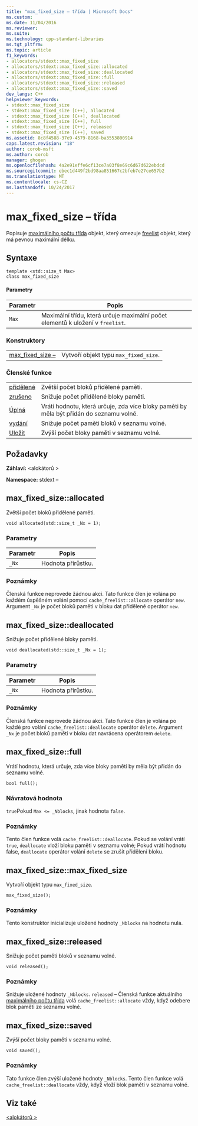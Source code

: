 ```yaml
---
title: "max_fixed_size – třída | Microsoft Docs"
ms.custom: 
ms.date: 11/04/2016
ms.reviewer: 
ms.suite: 
ms.technology: cpp-standard-libraries
ms.tgt_pltfrm: 
ms.topic: article
f1_keywords:
- allocators/stdext::max_fixed_size
- allocators/stdext::max_fixed_size::allocated
- allocators/stdext::max_fixed_size::deallocated
- allocators/stdext::max_fixed_size::full
- allocators/stdext::max_fixed_size::released
- allocators/stdext::max_fixed_size::saved
dev_langs: C++
helpviewer_keywords:
- stdext::max_fixed_size
- stdext::max_fixed_size [C++], allocated
- stdext::max_fixed_size [C++], deallocated
- stdext::max_fixed_size [C++], full
- stdext::max_fixed_size [C++], released
- stdext::max_fixed_size [C++], saved
ms.assetid: 8c8f4588-37e9-4579-8168-ba3553800914
caps.latest.revision: "18"
author: corob-msft
ms.author: corob
manager: ghogen
ms.openlocfilehash: 4a2e91effe6cf13ce7a03f8e69c6d67d622ebdcd
ms.sourcegitcommit: ebec1d449f2bd98aa851667c2bfeb7e27ce657b2
ms.translationtype: MT
ms.contentlocale: cs-CZ
ms.lasthandoff: 10/24/2017
---
```

# <a name="maxfixedsize-class"></a>max_fixed_size – třída
Popisuje [maximálního počtu třída](../standard-library/allocators-header.md) objekt, který omezuje [freelist](../standard-library/freelist-class.md) objekt, který má pevnou maximální délku.  
  
## <a name="syntax"></a>Syntaxe  
  
```
template <std::size_t Max>  
class max_fixed_size
```  
  
#### <a name="parameters"></a>Parametry  
  
|Parametr|Popis|  
|---------------|-----------------|  
|`Max`|Maximální třídu, která určuje maximální počet elementů k uložení v `freelist`.|  
  
### <a name="constructors"></a>Konstruktory  
  
|||  
|-|-|  
|[max_fixed_size –](#max_fixed_size)|Vytvoří objekt typu `max_fixed_size`.|  
  
### <a name="member-functions"></a>Členské funkce  
  
|||  
|-|-|  
|[přidělené](#allocated)|Zvětší počet bloků přidělené paměti.|  
|[zrušeno](#deallocated)|Snižuje počet přidělené bloky paměti.|  
|[Úplná](#full)|Vrátí hodnotu, která určuje, zda více bloky paměti by měla být přidán do seznamu volné.|  
|[vydání](#released)|Snižuje počet paměti bloků v seznamu volné.|  
|[Uložit](#saved)|Zvýší počet bloky paměti v seznamu volné.|  
  
## <a name="requirements"></a>Požadavky  
 **Záhlaví:** \<alokátorů >  
  
 **Namespace:** stdext –  
  
##  <a name="allocated"></a>max_fixed_size::allocated  
 Zvětší počet bloků přidělené paměti.  
  
```
void allocated(std::size_t _Nx = 1);
```  
  
### <a name="parameters"></a>Parametry  
  
|Parametr|Popis|  
|---------------|-----------------|  
|`_Nx`|Hodnota přírůstku.|  
  
### <a name="remarks"></a>Poznámky  
 Členská funkce neprovede žádnou akci. Tato funkce člen je volána po každém úspěšném volání pomocí `cache_freelist::allocate` operátor `new`. Argument `_Nx` je počet bloků paměti v bloku dat přidělené operátor `new`.  
  
##  <a name="deallocated"></a>max_fixed_size::deallocated  
 Snižuje počet přidělené bloky paměti.  
  
```
void deallocated(std::size_t _Nx = 1);
```  
  
### <a name="parameters"></a>Parametry  
  
|Parametr|Popis|  
|---------------|-----------------|  
|`_Nx`|Hodnota přírůstku.|  
  
### <a name="remarks"></a>Poznámky  
 Členská funkce neprovede žádnou akci. Tato funkce člen je volána po každé pro volání `cache_freelist::deallocate` operátor `delete`. Argument `_Nx` je počet bloků paměti v bloku dat navrácena operátorem `delete`.  
  
##  <a name="full"></a>max_fixed_size::full  
 Vrátí hodnotu, která určuje, zda více bloky paměti by měla být přidán do seznamu volné.  
  
```
bool full();
```  
  
### <a name="return-value"></a>Návratová hodnota  
 `true`Pokud `Max <= _Nblocks`, jinak hodnota `false`.  
  
### <a name="remarks"></a>Poznámky  
 Tento člen funkce volá `cache_freelist::deallocate`. Pokud se volání vrátí `true`, `deallocate` vloží bloku paměti v seznamu volné; Pokud vrátí hodnotu false, `deallocate` operátor volání `delete` se zrušit přidělení bloku.  
  
##  <a name="max_fixed_size"></a>max_fixed_size::max_fixed_size  
 Vytvoří objekt typu `max_fixed_size`.  
  
```
max_fixed_size();
```  
  
### <a name="remarks"></a>Poznámky  
 Tento konstruktor inicializuje uložené hodnoty `_Nblocks` na hodnotu nula.  
  
##  <a name="released"></a>max_fixed_size::released  
 Snižuje počet paměti bloků v seznamu volné.  
  
```
void released();
```  
  
### <a name="remarks"></a>Poznámky  
 Snižuje uložené hodnoty `_Nblocks`. `released` – Členská funkce aktuálního [maximálního počtu třída](../standard-library/allocators-header.md) volá `cache_freelist::allocate` vždy, když odebere blok paměti ze seznamu volné.  
  
##  <a name="saved"></a>max_fixed_size::saved  
 Zvýší počet bloky paměti v seznamu volné.  
  
```
void saved();
```  
  
### <a name="remarks"></a>Poznámky  
 Tato funkce člen zvýší uložené hodnoty `_Nblocks`. Tento člen funkce volá `cache_freelist::deallocate` vždy, když vloží blok paměti v seznamu volné.  
  
## <a name="see-also"></a>Viz také  
 [\<alokátorů >](../standard-library/allocators-header.md)



